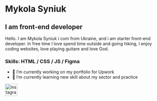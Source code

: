 # Mykola Syniuk
## I am front-end developer

Hello. I am Mykola Syniuk i com from Ukraine, and i am starter front-end developer. In free time I love spend time outside and going hiking, I enjoy coding websites, love playing guitare and love God.

### Skills: HTML / CSS / JS / Figma 

- 🔭 I’m currently working on my portfolio for Upwork 
- 🌱 I’m currently learning new skill about my sector and practice 


[<img src='https://cdn.jsdelivr.net/npm/simple-icons@3.0.1/icons/instagram.svg' alt='instagram' height='40'>](https://www.instagram.com/https://www.instagram.com/mykola.syniuk//)  

